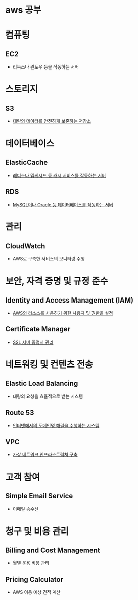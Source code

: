 # aws 공부

# 컴퓨팅
## EC2
- 리눅스나 윈도우 등을 작동하는 서버
# 스토리지
## S3
- [대량의 데이터를 안전하게 보존하는 저장소](https://github.com/joyfulviper/aws/blob/master/%EC%8A%A4%ED%86%A0%EB%A6%AC%EC%A7%80/S3.md)
# 데이터베이스
## ElasticCache
- [레디스나 멤케시드 등 캐시 서비스를 작동하는 서버](https://github.com/joyfulviper/aws/blob/master/%EB%8D%B0%EC%9D%B4%ED%84%B0%EB%B2%A0%EC%9D%B4%EC%8A%A4/%EC%BA%90%EC%8B%9C.md)
## RDS
- [MySQL이나 Oracle 등 데이터베이스를 작동하는 서버](https://github.com/joyfulviper/aws/blob/master/%EB%8D%B0%EC%9D%B4%ED%84%B0%EB%B2%A0%EC%9D%B4%EC%8A%A4/RDS.md)
# 관리
## CloudWatch
- AWS로 구축한 서비스의 모니터링 수행
# 보안, 자격 증명 및 규정 준수
## Identity and Access Management (IAM)
- [AWS의 리소스를 사용하기 위한 사용자 및 권한을 설정](https://github.com/joyfulviper/aws/blob/master/%EB%B3%B4%EC%95%88/IAM.md)
## Certificate Manager
- [SSL 서버 증명서 관리](https://github.com/joyfulviper/aws/blob/master/%EB%84%A4%ED%8A%B8%EC%9B%8C%ED%82%B9%20%EB%B0%8F%20%EC%BB%A8%ED%85%90%EC%B8%A0%20%EC%A0%84%EC%86%A1/Route53.md)
# 네트워킹 및 컨텐츠 전송
## Elastic Load Balancing
- 대량의 요청을 효율적으로 받는 시스템
## Route 53
- [인터넷에서의 도메인명 해결을 수행하는 시스템](https://github.com/joyfulviper/aws/blob/master/%EB%84%A4%ED%8A%B8%EC%9B%8C%ED%82%B9%20%EB%B0%8F%20%EC%BB%A8%ED%85%90%EC%B8%A0%20%EC%A0%84%EC%86%A1/Route53.md)
## VPC
- [가상 네트워크 인프라스트럭처 구축](https://github.com/joyfulviper/aws/blob/master/%EB%84%A4%ED%8A%B8%EC%9B%8C%ED%82%B9%20%EB%B0%8F%20%EC%BB%A8%ED%85%90%EC%B8%A0%20%EC%A0%84%EC%86%A1/VPC.md)
# 고객 참여
## Simple Email Service
- 이메일 송수신
# 청구 및 비용 관리
## Billing and Cost Management
- 월별 운용 비용 관리
## Pricing Calculator
- AWS 이용 예상 견적 계산
